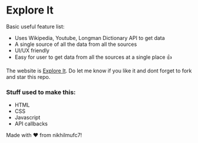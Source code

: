 # Explore It

Basic useful feature list:

 * Uses Wikipedia, Youtube, Longman Dictionary API to get data
 * A single source of all the data from all the sources
 * UI/UX friendly
 * Easy for user to get data from all the sources at a single place :+1:

The website is [Explore It](https://nikhilmufc7.github.io/ExploreIt/). Do let me know if you like it and dont forget to fork and star this repo.


### Stuff used to make this:

 * HTML
 * CSS
 * Javascript
 * API callbacks

Made with :heart: from nikhilmufc7!
